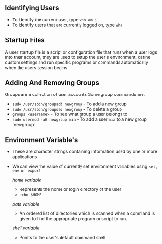 ## Identifying Users
- To identify the current user, type `who am i`
- To identify users that are currently logged on, type `who`

## Startup Files
A user startup file is a script or configuration file that runs when a user logs into their account, they are used to setup the user's environment, define custom settings and run specific programs or commands automatically when the users session begins

## Adding And Removing Groups
Groups are a collection of user accounts
Some group commands are:
- `sudo /usr/sbin/groupadd newgroup`  - To add a new group
- `sudo /usr/sbin/groupdel newgroup`  - To delete a group
- `groups <username>`                 - To see what group a user belongs to
- `sudo usermod -aG newgroup mia`     - To add a user `mia` to a new group 'newgroup`

## Environment Variable's
- These are character strings containing information used by one or more applications
- We can view the value of currently set environment variables using `set, env or export`

    *home variable*
     - Represents the home or login directory of the user
     - `echo $HOME`

    *path variable*
     - An ordered list of directories which is scanned when a command is given to   find the appropriate program or script to run.
     
    *shell variable*
     - Points to the user's default command shell
